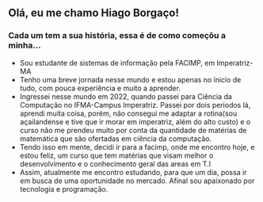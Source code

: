 ## Olá, eu me chamo Hiago Borgaço!
### Cada um tem a sua história, essa é de como começõu a minha...
- Sou estudante de sistemas de informação pela FACIMP, em Imperatriz-MA
- Tenho uma breve jornada nesse mundo e estou apenas no ínicio de tudo, com pouca experiência e muito a aprender.
- Ingressei nesse mundo em 2022, quando passei para Ciência da Computação no IFMA-Campus Imperatriz. Passei por dois periodos lá, aprendi muita coisa, porém, não consegui me adaptar a rotina(sou açailandense e tive que ir morar em imperatriz, além do alto custo) e o curso não me prendeu muito por conta da quantidade de matérias de matemática que são ofertadas em ciência da computação.
- Tendo isso em mente, decidi ir para a facimp, onde me encontro hoje, e estou feliz, um curso que tem matérias que visam melhor o desenvolvimento e o conhecimento geral das areas em T.I
- Assim, atualmente me encontro estudando, para que um dia, possa ir em busca de uma oportunidade no mercado. Afinal sou apaixonado por tecnologia e programação.

